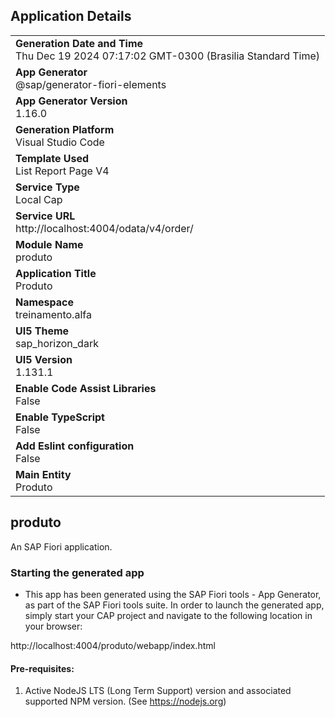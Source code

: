## Application Details
|               |
| ------------- |
|**Generation Date and Time**<br>Thu Dec 19 2024 07:17:02 GMT-0300 (Brasilia Standard Time)|
|**App Generator**<br>@sap/generator-fiori-elements|
|**App Generator Version**<br>1.16.0|
|**Generation Platform**<br>Visual Studio Code|
|**Template Used**<br>List Report Page V4|
|**Service Type**<br>Local Cap|
|**Service URL**<br>http://localhost:4004/odata/v4/order/|
|**Module Name**<br>produto|
|**Application Title**<br>Produto|
|**Namespace**<br>treinamento.alfa|
|**UI5 Theme**<br>sap_horizon_dark|
|**UI5 Version**<br>1.131.1|
|**Enable Code Assist Libraries**<br>False|
|**Enable TypeScript**<br>False|
|**Add Eslint configuration**<br>False|
|**Main Entity**<br>Produto|

## produto

An SAP Fiori application.

### Starting the generated app

-   This app has been generated using the SAP Fiori tools - App Generator, as part of the SAP Fiori tools suite.  In order to launch the generated app, simply start your CAP project and navigate to the following location in your browser:

http://localhost:4004/produto/webapp/index.html

#### Pre-requisites:

1. Active NodeJS LTS (Long Term Support) version and associated supported NPM version.  (See https://nodejs.org)


